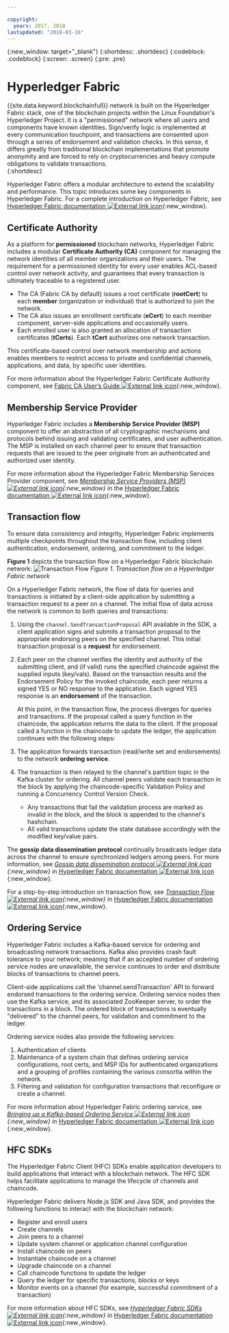 ```yaml
---

copyright:
  years: 2017, 2018
lastupdated: "2018-03-16"
---
```


{:new_window: target="_blank"}
{:shortdesc: .shortdesc}
{:codeblock: .codeblock}
{:screen: .screen}
{:pre: .pre}


# Hyperledger Fabric
{{site.data.keyword.blockchainfull}} network is built on the Hyperledger Fabric stack, one of the blockchain projects within the Linux Foundation's Hyperledger Project.  It is a "permissioned" network where all users and components have known identities.  Sign/verify logic is implemented at every communication touchpoint, and transactions are consented upon through a series of endorsement and validation checks.  In this sense, it differs greatly from traditional blockchain implementations that promote anonymity and are forced to rely on cryptocurrencies and heavy compute obligations to validate transactions.  
{:shortdesc}

Hyperledger Fabric offers a modular architecture to extend the scalability and performance.  This topic introduces some key components in Hyperledger Fabric.  For a complete introduction on Hyperledger Fabric, see [Hyperledger Fabric documentation ![External link icon](../images/external_link.svg "External link icon")](http://hyperledger-fabric.readthedocs.io/en/latest/){:new_window}.  

## Certificate Authority  
As a platform for **permissioned** blockchain networks, Hyperledger Fabric includes a modular **Certificate Authority (CA)** component for managing the network identities of all member organizations and their users. The requirement for a permissioned identity for every user enables ACL-based control over network activity, and guarantees that every transaction is ultimately traceable to a registered user.  
* The CA (Fabric CA by default) issues a root certificate (**rootCert**) to each **member** (organization or individual) that is authorized to join the network.
* The CA also issues an enrollment certificate (**eCert**) to each member component, server-side applications and occasionally users.
* Each enrolled user is also granted an allocation of transaction certificates (**tCerts**).  Each **tCert** authorizes one network transaction.

This certificate-based control over network membership and actions enables members to restrict access to private and confidential channels, applications, and data, by specific user identities.

For more information about the Hyperledger Fabric Certificate Authority component, see [Fabric CA User’s Guide ![External link icon](../images/external_link.svg "External link icon")](http://hyperledger-fabric-ca.readthedocs.io/en/latest/){:new_window}.

## Membership Service Provider  
Hyperledger Fabric includes a **Membership Service Provider (MSP)** component to offer an abstraction of all cryptographic mechanisms and protocols behind issuing and validating certificates, and user authentication.  The MSP is installed on each channel peer to ensure that transaction requests that are issued to the peer originate from an authenticated and authorized user identity.

For more information about the Hyperledger Fabric Membership Services Provider component, see *[Membership Service Providers (MSP) ![External link icon](../images/external_link.svg "External link icon")](http://hyperledger-fabric.readthedocs.io/en/latest/msp.html){:new_window}* in the [Hyperledger Fabric documentation ![External link icon](../images/external_link.svg "External link icon")](http://hyperledger-fabric.readthedocs.io/en/latest/){:new_window}.

## Transaction flow  
To ensure data consistency and integrity, Hyperledger Fabric implements multiple checkpoints throughout the transaction flow, including client authentication, endorsement, ordering, and commitment to the ledger.

**Figure 1** depicts the transaction flow on a Hyperledger Fabric blockchain network:
![Transaction Flow](../images/v10_txflow.png "Transaction flow on a Hyperledger Fabric network")
*Figure 1. Transaction flow on a Hyperledger Fabric network*

On a Hyperledger Fabric network, the flow of data for queries and transactions is initiated by a client-side application by submitting a transaction request to a peer on a channel. The initial flow of data across the network is common to both queries and transactions:

1. Using the `channel.SendTransactionProposal` API available in the SDK, a client application signs and submits a transaction proposal to the appropriate endorsing peers on the specified channel.  This initial transaction proposal is a **request** for endorsement.  
2. Each peer on the channel verifies the identity and authority of the submitting client, and (if valid) runs the specified chaincode against the supplied inputs (key/vals).  Based on the transaction results and the Endorsement Policy for the invoked chaincode, each peer returns a signed YES or NO response to the application.  Each signed YES response is an **endorsement** of the transaction.

	At this point, in the transaction flow, the process diverges for queries and transactions.  If the proposal called a query function in the chaincode, the application returns the data to the client.  If the proposal called a function in the chaincode to update the ledger, the application continues with the following steps:  
3. The application forwards transaction (read/write set and endorsements) to the network **ordering service**.  
4. The transaction is then relayed to the channel's partition topic in the Kafka cluster for ordering.  All channel peers validate each transaction in the block by applying the chaincode-specific Validation Policy and running a Concurrency Control Version Check.  
	* Any transactions that fail the validation process are marked as invalid in the block, and the block is appended to the channel's hashchain.  
	* All valid transactions update the state database accordingly with the modified key/value pairs.  

The **gossip data dissemination protocol** continually broadcasts ledger data across the channel to ensure synchronized ledgers among peers.  For more information, see *[Gossip data dissemination protocol ![External link icon](../images/external_link.svg "External link icon")](http://hyperledger-fabric.readthedocs.io/en/latest/gossip.html){:new_window}* in
[Hyperledger Fabric documentation ![External link icon](../images/external_link.svg "External link icon")](http://hyperledger-fabric.readthedocs.io/en/latest/){:new_window}.

For a step-by-step introduction on transaction flow, see *[Transaction Flow ![External link icon](../images/external_link.svg "External link icon")](http://hyperledger-fabric.readthedocs.io/en/latest/txflow.html){:new_window}* in [Hyperledger Fabric documentation ![External link icon](../images/external_link.svg "External link icon")](http://hyperledger-fabric.readthedocs.io/en/latest/){:new_window}.  

## Ordering Service
Hyperledger Fabric includes a Kafka-based service for ordering and broadcasting network transactions. Kafka also provides crash fault tolerance to your network; meaning that if an accepted number of ordering service nodes are unavailable, the service continues to order and distribute blocks of transactions to channel peers.

Client-side applications call the 'channel.sendTransaction' API to forward endorsed transactions to the ordering service. Ordering service nodes then use the Kafka service, and its associated ZooKeeper server, to order the transactions in a block. The ordered block of transactions is eventually "delivered" to the channel peers, for validation and commitment to the ledger.

Ordering service nodes also provide the following services:
1. Authentication of clients
2. Maintenance of a system chain that defines ordering service configurations, root certs, and MSP IDs for authenticated organizations and a grouping of profiles containing the various consortia within the network.
3. Filtering and validation for configuration transactions that reconfigure or create a channel.  

For more information about Hyperledger Fabric ordering service, see *[Bringing up a Kafka-based Ordering Service ![External link icon](../images/external_link.svg "External link icon")](http://hyperledger-fabric.readthedocs.io/en/latest/kafka.html){:new_window}* in  [Hyperledger Fabric documentation ![External link icon](../images/external_link.svg "External link icon")](http://hyperledger-fabric.readthedocs.io/en/latest/){:new_window}.

## HFC SDKs
The Hyperledger Fabric Client (HFC) SDKs enable application developers to build applications that interact with a blockchain network. The HFC SDK helps facilitate applications to manage the lifecycle of channels and chaincode.

Hyperledger Fabric delivers Node.js SDK and Java SDK, and provides the following functions to interact with the blockchain network:
* Register and enroll users
* Create channels
* Join peers to a channel
* Update system channel or application channel configuration
* Install chaincode on peers
* Instantiate chaincode on a channel
* Upgrade chaincode on a channel
* Call chaincode functions to update the ledger
* Query the ledger for specific transactions, blocks or keys
* Monitor events on a channel (for example, successful commitment of a transaction)

For more information about HFC SDKs, see *[Hyperledger Fabric SDKs ![External link icon](../images/external_link.svg "External link icon")](http://hyperledger-fabric.readthedocs.io/en/latest/fabric-sdks.html){:new_window}* in [Hyperledger Fabric documentation ![External link icon](../images/external_link.svg "External link icon")](http://hyperledger-fabric.readthedocs.io/en/latest/){:new_window}.
